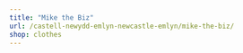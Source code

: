 ```yaml
---
title: "Mike the Biz"
url: /castell-newydd-emlyn-newcastle-emlyn/mike-the-biz/
shop: clothes
---
```


